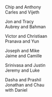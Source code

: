Chip and Anthony  
Carles and Vijeth  

Jon and Tracy  
Aubrey and Bahman  

Victor and Christiaan  
Pranava and Yun  

Joseph and Mike  
Jaime and Camille  

Srinivasa and Justin  
Jeremy and Luke  

Dasha and Prashil  
Jonathan and Chau  
 with Daniel  
  
